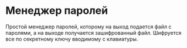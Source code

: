 # Менеджер паролей
Простой менеджер паролей, которому на выход подается файл с паролями, а на выходе получается зашифрованный файл. Шифруется все по секретному ключу вводимому с клавиатуры.
